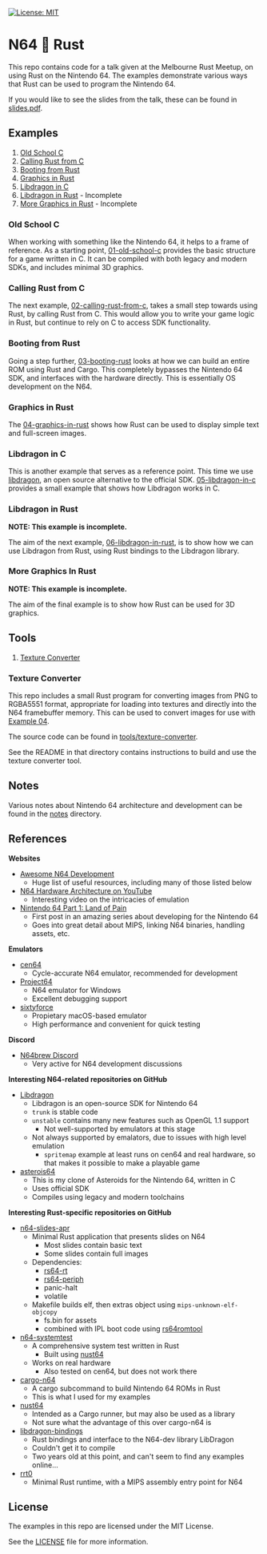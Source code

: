 [![License: MIT](https://img.shields.io/badge/License-MIT-blue?style=flat-square)](LICENSE)

# N64 💛 Rust

This repo contains code for a talk given at the Melbourne Rust Meetup, on using Rust on the Nintendo 64. The examples demonstrate various ways that Rust can be used to program the Nintendo 64.

If you would like to see the slides from the talk, these can be found in [slides.pdf](./slides.pdf).

## Examples

1. [Old School C](#old-school-c)
2. [Calling Rust from C](#calling-rust-from-c)
3. [Booting from Rust](#booting-from-rust)
4. [Graphics in Rust](#graphics-in-rust)
5. [Libdragon in C](#libdragon-in-c)
6. [Libdragon in Rust](#libdragon-in-rust) - Incomplete
7. [More Graphics in Rust](#more-graphics-in-rust) - Incomplete

### Old School C

When working with something like the Nintendo 64, it helps to a frame of reference. As a starting point, [01-old-school-c](./examples/01-old-school-c/) provides the basic structure for a game written in C. It can be compiled with both legacy and modern SDKs, and includes minimal 3D graphics.

### Calling Rust from C

The next example, [02-calling-rust-from-c](./examples/02-calling-rust-from-c/), takes a small step towards using Rust, by calling Rust from C. This would allow you to write your game logic in Rust, but continue to rely on C to access SDK functionality.

### Booting from Rust

Going a step further, [03-booting-rust](./examples/03-booting-rust/) looks at how we can build an entire ROM using Rust and Cargo. This completely bypasses the Nintendo 64 SDK, and interfaces with the hardware directly. This is essentially OS development on the N64.

### Graphics in Rust

The [04-graphics-in-rust](./examples/04-graphics-in-rust) shows how Rust can be used to display simple text and full-screen images.

### Libdragon in C

This is another example that serves as a reference point. This time we use [libdragon](https://github.com/DragonMinded/libdragon), an open source alternative to the official SDK. [05-libdragon-in-c](./examples/05-libdragon-in-c/) provides a small example that shows how Libdragon works in C.

### Libdragon in Rust

**NOTE: This example is incomplete.**

The aim of the next example, [06-libdragon-in-rust](./examples/06-libdragon-in-rust/), is to show how we can use Libdragon from Rust, using Rust bindings to the Libdragon library.

### More Graphics In Rust

**NOTE: This example is incomplete.**

The aim of the final example is to show how Rust can be used for 3D graphics.

## Tools

1. [Texture Converter](#texture-converter)

### Texture Converter

This repo includes a small Rust program for converting images from PNG to RGBA5551 format, appropriate for loading into textures and directly into the N64 framebuffer memory. This can be used to convert images for use with [Example 04](./examples/04-graphics-in-rust).

The source code can be found in [tools/texture-converter](tools/texture-converter/).

See the README in that directory contains instructions to build and use the texture converter tool.

## Notes

Various notes about Nintendo 64 architecture and development can be found in the [notes](./notes) directory.

## References

**Websites**

* [Awesome N64 Development](https://n64.dev/)
  * Huge list of useful resources, including many of those listed below
* [N64 Hardware Architecture on YouTube](https://www.youtube.com/watch?v=U2uuH_ICRks)
  * Interesting video on the intricacies of emulation
* [Nintendo 64 Part 1: Land of Pain](https://www.moria.us/blog/2020/10/n64-part1-land-of-pain)
  * First post in an amazing series about developing for the Nintendo 64
  * Goes into great detail about MIPS, linking N64 binaries, handling assets, etc.

**Emulators**

* [cen64](https://github.com/n64dev/cen64)
  * Cycle-accurate N64 emulator, recommended for development
* [Project64](https://github.com/project64/project64)
  * N64 emulator for Windows
  * Excellent debugging support
* [sixtyforce](https://sixtyforce.com/)
  * Propietary macOS-based emulator
  * High performance and convenient for quick testing

**Discord**

* [N64brew Discord](https://discord.gg/WqFgNWf)
  * Very active for N64 development discussions

**Interesting N64-related repositories on GitHub**

* [Libdragon](https://github.com/DragonMinded/libdragon)
  * Libdragon is an open-source SDK for Nintendo 64
  * `trunk` is stable code
  * `unstable` contains many new features such as OpenGL 1.1 support
    * Not well-supported by emulators at this stage
  * Not always supported by emalators, due to issues with high level emulation
    * `spritemap` example at least runs on cen64 and real hardware, so that makes it possible to make a playable game
* [asterois64](https://github.com/tristanpenman/asteroids64)
  * This is my clone of Asteroids for the Nintendo 64, written in C
  * Uses official SDK
  * Compiles using legacy and modern toolchains

**Interesting Rust-specific repositories on GitHub**

* [n64-slides-apr](https://github.com/monocasa/n64-slides-apr)
  * Minimal Rust application that presents slides on N64
    * Most slides contain basic text
    * Some slides contain full images
  * Dependencies:
    * [rs64-rt](https://github.com/monocasa/rs64-rt)
    * [rs64-periph](https://github.com/monocasa/rs64-periph)
    * panic-halt
    * volatile
  * Makefile builds elf, then extras object using `mips-unknown-elf-objcopy`
    * fs.bin for assets
    * combined with IPL boot code using [rs64romtool](https://github.com/monocasa/rs64romtool)
* [n64-systemtest](https://github.com/lemmy-64/n64-systemtest)
  * A comprehensive system test written in Rust
    * Built using [nust64](https://github.com/rust-n64/nust64)
  * Works on real hardware
    * Also tested on cen64, but does not work there
* [cargo-n64](https://github.com/rust-console/cargo-n64)
  * A cargo subcommand to build Nintendo 64 ROMs in Rust
  * This is what I used for my examples
* [nust64](https://github.com/rust-n64/nust64)
  * Intended as a Cargo runner, but may also be used as a library
  * Not sure what the advantage of this over cargo-n64 is
* [libdragon-bindings](https://github.com/DagothBob/libdragon-bindings)
  * Rust bindings and interface to the N64-dev library LibDragon
  * Couldn't get it to compile
  * Two years old at this point, and can't seem to find any examples online...
* [rrt0](https://github.com/rust-console/rrt0)
  * Minimal Rust runtime, with a MIPS assembly entry point for N64

## License

The examples in this repo are licensed under the MIT License.

See the [LICENSE](./LICENSE) file for more information.
